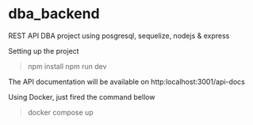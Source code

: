 # dba_backend
REST API DBA project using posgresql, sequelize, nodejs &amp; express

Setting up the project
> npm install
> npm run dev

The API documentation will be available on http:localhost:3001/api-docs

Using Docker, just fired the command bellow
> docker compose up
